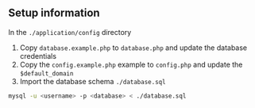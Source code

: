 ## Setup information

In the `./application/config` directory

1. Copy `database.example.php` to `database.php` and update the database credentials
1. Copy the `config.example.php` example to `config.php` and update the `$default_domain`
1. Import the database schema `./database.sql`

```sh
mysql -u <username> -p <database> < ./database.sql
```
